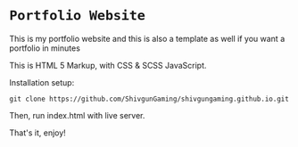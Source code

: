 # ` Portfolio Website `

This is my portfolio website and this is also a template as well if you want a portfolio in minutes

This is HTML 5 Markup, with CSS & SCSS JavaScript.

Installation setup:

```
git clone https://github.com/ShivgunGaming/shivgungaming.github.io.git
```

Then, run index.html with live server.

That's it, enjoy!
